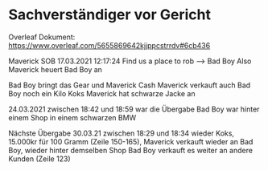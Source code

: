 # Sachverständiger vor Gericht

Overleaf Dokument:
https://www.overleaf.com/5655869642kjjppcstrrdv#6cb436


Maverick SOB 17.03.2021 12:17:24 Find us a place to rob --> Bad Boy
Also Maverick heuert Bad Boy an

Bad Boy bringt das Gear und Maverick Cash
Maverick verkauft auch Bad Boy noch ein Kilo Koks
Maverick hat schwarze Jacke an

24.03.2021 zwischen 18:42 und 18:59 war die Übergabe 
Bad Boy war hinter einem Shop in einem schwarzen BMW

Nächste Übergabe 30.03.21 zwischen 18:29 und 18:34 wieder Koks, 15.000kr für 100 Gramm (Zeile 150-165), Maverick verkauft wieder an Bad Boy, wieder hinter demselben Shop
Bad Boy verkauft es weiter an andere Kunden (Zeile 123)
